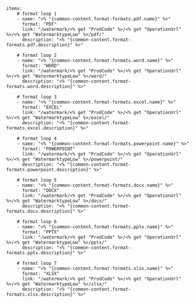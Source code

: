     items: 
        # format loop 1
        - name: "<% "{common-content.format-formats.pdf.name}" %>"
          format: "PDF"
          link: "/watermark/<% get "ProdCode" %>/<% get "OperationUrl" %>/<% get "WatermarktypeLow" %>/pdf/"
          description: "<% "{common-content.format-formats.pdf.description}" %>"

        # format loop 2
        - name: "<% "{common-content.format-formats.word.name}" %>"
          format: "WORD"
          link: "/watermark/<% get "ProdCode" %>/<% get "OperationUrl" %>/<% get "WatermarktypeLow" %>/word/"
          description: "<% "{common-content.format-formats.word.description}" %>"
          
        # format loop 3
        - name: "<% "{common-content.format-formats.excel.name}" %>"
          format: "EXCEL"
          link: "/watermark/<% get "ProdCode" %>/<% get "OperationUrl" %>/<% get "WatermarktypeLow" %>/excel/"
          description: "<% "{common-content.format-formats.excel.description}" %>"

        # format loop 4
        - name: "<% "{common-content.format-formats.powerpoint.name}" %>"
          format: "POWERPOINT"
          link: "/watermark/<% get "ProdCode" %>/<% get "OperationUrl" %>/<% get "WatermarktypeLow" %>/powerpoint/"
          description: "<% "{common-content.format-formats.powerpoint.description}" %>"

        # format loop 5
        - name: "<% "{common-content.format-formats.docx.name}" %>"
          format: "DOCX"
          link: "/watermark/<% get "ProdCode" %>/<% get "OperationUrl" %>/<% get "WatermarktypeLow" %>/docx/"
          description: "<% "{common-content.format-formats.docx.description}" %>"
          
        # format loop 6
        - name: "<% "{common-content.format-formats.pptx.name}" %>"
          format: "PPTX"
          link: "/watermark/<% get "ProdCode" %>/<% get "OperationUrl" %>/<% get "WatermarktypeLow" %>/pptx/"
          description: "<% "{common-content.format-formats.pptx.description}" %>"
          
        # format loop 7
        - name: "<% "{common-content.format-formats.xlsx.name}" %>"
          format: "XLSX"
          link: "/watermark/<% get "ProdCode" %>/<% get "OperationUrl" %>/<% get "WatermarktypeLow" %>/xlsx/"
          description: "<% "{common-content.format-formats.xlsx.description}" %>"

